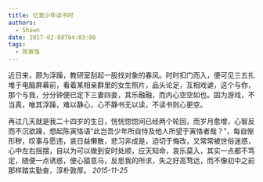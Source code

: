 ```yaml
---
title: 忆我少年读书时
authors:
  - Shawn
date: 2017-02-08T04:03:00
tags:
  - 陈寅恪
---
```



近日来，颇为浮躁，教研室刮起一股找对象的春风。时时扣门而入，便可见三五扎堆于电脑屏幕前，看着某相亲群里的女生照片，品头论足，互相戏谑，这个与你，那个与我，分分钟便已定下三妻四妾，其乐融融，而内心空空如也。固为游戏，不当真，唯其浮躁，难以静心，心不静书无以读，不读书则心更空。


<!-- more -->

再过几天就是我二十四岁的生日，恍恍惚惚间已经两个轮回，而岁月愈增，心智反而不沉欲躁，想起陈寅恪语“此岂吾少年所自恃及他人所望于寅恪者哉？”，每自惭形秽，叹事与愿违，哀日益懒散，悲习非成是，迫切于悔改，又常常被世俗迷惑，心中左右摇摆，自以为可以做到安时处顺，应天知命，哀乐莫入，其实一点都不笃定，随便一点诱惑，便心猿意马，反思我的所求，失之好高骛远，而不像初中之前那样踏实勤奋，淳朴敦厚。
*2015-11-25*
